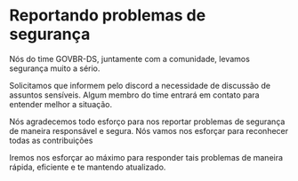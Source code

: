 # Reportando problemas de segurança

Nós do time GOVBR-DS, juntamente com a comunidade, levamos segurança muito a sério.

Solicitamos que informem pelo discord a necessidade de discussão de assuntos sensíveis. Algum membro do time entrará em contato para entender melhor a situação.

Nós agradecemos todo esforço para nos reportar problemas de segurança de maneira responsável e segura. Nós vamos nos esforçar para reconhecer todas as contribuições

Iremos nos esforçar ao máximo para responder tais problemas de maneira rápida, eficiente e te mantendo atualizado.
